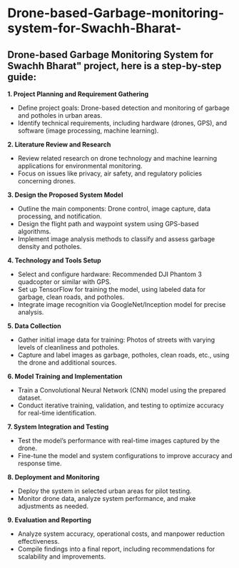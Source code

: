 # Drone-based-Garbage-monitoring-system-for-Swachh-Bharat-

## Drone-based Garbage Monitoring System for Swachh Bharat" project, here is a step-by-step guide:

**1. Project Planning and Requirement Gathering**

* Define project goals: Drone-based detection and monitoring of garbage and potholes in urban areas.
* Identify technical requirements, including hardware (drones, GPS), and software (image processing, machine learning).

**2. Literature Review and Research**
* Review related research on drone technology and machine learning applications for environmental monitoring.
* Focus on issues like privacy, air safety, and regulatory policies concerning drones.

**3. Design the Proposed System Model**

* Outline the main components: Drone control, image capture, data processing, and notification.
* Design the flight path and waypoint system using GPS-based algorithms.
* Implement image analysis methods to classify and assess garbage density and potholes.

**4. Technology and Tools Setup**

* Select and configure hardware: Recommended DJI Phantom 3 quadcopter or similar with GPS.
* Set up TensorFlow for training the model, using labeled data for garbage, clean roads, and potholes.
* Integrate image recognition via GoogleNet/Inception model for precise analysis.

**5. Data Collection**

* Gather initial image data for training: Photos of streets with varying levels of cleanliness and potholes.
* Capture and label images as garbage, potholes, clean roads, etc., using the drone and additional sources.

**6. Model Training and Implementation**

* Train a Convolutional Neural Network (CNN) model using the prepared dataset.
* Conduct iterative training, validation, and testing to optimize accuracy for real-time identification.

**7. System Integration and Testing**

* Test the model’s performance with real-time images captured by the drone.
* Fine-tune the model and system configurations to improve accuracy and response time.

**8. Deployment and Monitoring**

* Deploy the system in selected urban areas for pilot testing.
* Monitor drone data, analyze system performance, and make adjustments as needed.

**9. Evaluation and Reporting**

* Analyze system accuracy, operational costs, and manpower reduction effectiveness.
* Compile findings into a final report, including recommendations for scalability and improvements.
